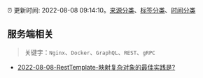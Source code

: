 :alarm_clock: 更新时间: 2022-08-08 09:14:10。[来源分类](../README.md)、[标签分类](../TAGS.md)、[时间分类](../TIMELINE.md)

## 服务端相关


> 关键字：`Nginx`、`Docker`、`GraphQL`、`REST`、`gRPC`



- [2022-08-08-RestTemplate-映射复杂对象的最佳实践是?](https://www.v2ex.com/t/871439) 